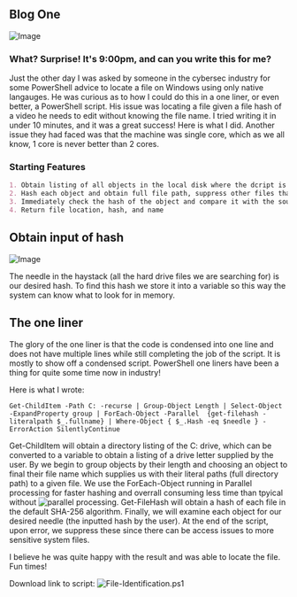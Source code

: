 ## Blog One

![Image](https://themaverick.github.io/seniordesign/gifs/neowhat.gif)

### What? Surprise! It's 9:00pm, and can you write this for me? 
Just the other day I was asked by someone in the cybersec industry for some PowerShell advice to locate a file on Windows using only native langauges. He was curious as to how I could do this in a one liner, or even better, a PowerShell script. His issue was locating a file given a file hash of a video he needs to edit without knowing the file name. I tried writing it in under 10 minutes, and it was a great success! Here is what I did. Another issue they had faced was that the machine was single core, which as we all know, 1 core is never better than 2 cores. 

### Starting Features
```markdown
1. Obtain listing of all objects in the local disk where the dcript is run
2. Hash each object and obtain full file path, suppress other files that do not match 
3. Immediately check the hash of the object and compare it with the sought after hash
4. Return file location, hash, and name
```

## Obtain input of hash

![Image](https://themaverick.github.io/seniordesign/media/b1.png)

The needle in the haystack (all the hard drive files we are searching for) is our desired hash. To find this hash we store it into a variable so this way the system can know what to look for in memory.  

## The one liner

The glory of the one liner is that the code is condensed into one line and does not have multiple lines while still completing the job of the script. It is mostly to show off a condensed script. PowerShell one liners have been a thing for quite some time now in industry!

Here is what I wrote:

```
Get-ChildItem -Path C: -recurse | Group-Object Length | Select-Object -ExpandProperty group | ForEach-Object -Parallel  {get-filehash -literalpath $_.fullname} | Where-Object { $_.Hash -eq $needle } -ErrorAction SilentlyContinue
```

Get-ChildItem will obtain a directory listing of the C: drive, which can be converted to a variable to obtain a listing of a drive letter supplied by the user. By we begin to group objects by their length and choosing an object to final their file name which supplies us with their literal paths (full directory path) to a given file. We use the ForEach-Object running in Parallel processing for faster hashing and overrall consuming less time than tpyical without ![parallel processing](https://devblogs.microsoft.com/powershell/powershell-foreach-object-parallel-feature/). Get-FileHash will obtain a hash of each file in the default SHA-256 algorithm. Finally, we will examine each object for our desired needle (the inputted hash by the user). At the end of the script, upon error, we suppress these since there can be access issues to more sensitive system files. 

I believe he was quite happy with the result and was able to locate the file. Fun times!

Download link to script: ![File-Identification.ps1 ](https://themaverick.github.io/seniordesign/scripts/ps1/File-Identification.ps1)
